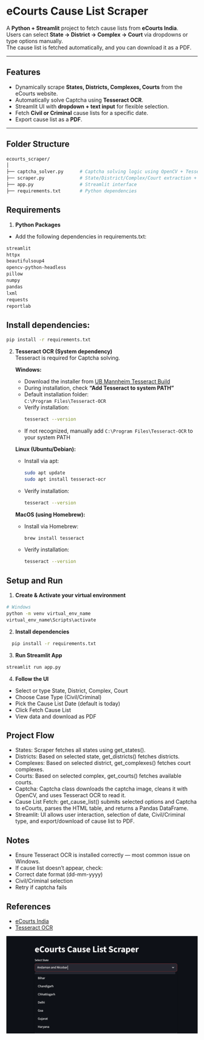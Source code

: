 # eCourts Cause List Scraper

A **Python + Streamlit** project to fetch cause lists from **eCourts India**.  
Users can select **State → District → Complex → Court** via dropdowns or type options manually.  
The cause list is fetched automatically, and you can download it as a PDF.

---

## Features

- Dynamically scrape **States, Districts, Complexes, Courts** from the eCourts website.
- Automatically solve Captcha using **Tesseract OCR**.
- Streamlit UI with **dropdown + text input** for flexible selection.
- Fetch **Civil or Criminal** cause lists for a specific date.
- Export cause list as a **PDF**.

---

##  Folder Structure
```bash
ecourts_scraper/
│
├── captcha_solver.py      # Captcha solving logic using OpenCV + Tesseract
├── scraper.py             # State/District/Complex/Court extraction + cause list fetch
├── app.py                 # Streamlit interface
├── requirements.txt       # Python dependencies

```
##  Requirements
1. **Python Packages**  
- Add the following dependencies in requirements.txt:
```bash
streamlit
httpx
beautifulsoup4
opencv-python-headless
pillow
numpy
pandas
lxml
requests
reportlab
```
## Install dependencies:
```bash
pip install -r requirements.txt
```
 2. **Tesseract OCR (System dependency)**  
   Tesseract is required for Captcha solving.

      **Windows:**  
       - Download the installer from [UB Mannheim Tesseract Build](https://github.com/UB-Mannheim/tesseract/wiki)  
       - During installation, check **“Add Tesseract to system PATH”**  
       - Default installation folder:  
         `C:\Program Files\Tesseract-OCR`  
       - Verify installation:  
         ```bash
         tesseract --version
         ```  
       - If not recognized, manually add `C:\Program Files\Tesseract-OCR` to your system PATH
    
      **Linux (Ubuntu/Debian):**  
       - Install via apt:  
         ```bash
         sudo apt update
         sudo apt install tesseract-ocr
         ```  
       - Verify installation:  
         ```bash
         tesseract --version
         ```
    
      **MacOS (using Homebrew):**  
       - Install via Homebrew:  
         ```bash
         brew install tesseract
         ```  
       - Verify installation:  
         ```bash
         tesseract --version
         ```



## Setup and Run

1. **Create & Activate your virtual environment**

```bash
# Windows
python -m venv virtual_env_name
virtual_env_name\Scripts\activate
```

2. **Install dependencies**

  ```bash
    pip install -r requirements.txt
  ```
3. **Run Streamlit App**
  ```bash
  streamlit run app.py
  ```


4. **Follow the UI**
   
  - Select or type State, District, Complex, Court
   - Choose Case Type (Civil/Criminal)
   - Pick the Cause List Date (default is today)
   - Click Fetch Cause List
   - View data and download as PDF

 ## Project Flow

- States: Scraper fetches all states using get_states().
- Districts: Based on selected state, get_districts() fetches districts.
- Complexes: Based on selected district, get_complexes() fetches court complexes.
- Courts: Based on selected complex, get_courts() fetches available courts.
- Captcha: Captcha class downloads the captcha image, cleans it with OpenCV, and uses Tesseract OCR to read it.
- Cause List Fetch: get_cause_list() submits selected options and Captcha to eCourts, parses the HTML table, and returns a Pandas DataFrame.
- Streamlit: UI allows user interaction, selection of date, Civil/Criminal type, and export/download of cause list to PDF.


## Notes

- Ensure Tesseract OCR is installed correctly — most common issue on Windows.
- If cause list doesn’t appear, check:
- Correct date format (dd-mm-yyyy)
- Civil/Criminal selection
- Retry if captcha fails

## References
- [eCourts India](https://services.ecourts.gov.in/)
- [Tesseract OCR](https://github.com/tesseract-ocr/tesseract)


![image Text](https://github.com/Mmm-29/eCourts-Scraper/blob/e0a484e22e1d9261e59ec16dded56abbce97b840/Screenshot%202025-10-20%20200552.png) 



